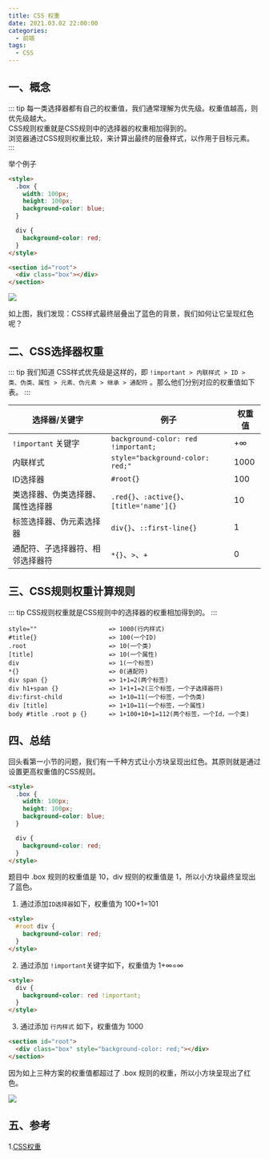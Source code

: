 ```yaml
---
title: CSS 权重
date: 2021.03.02 22:00:00
categories:
  - 前端
tags:
  - CSS
---
```


## 一、概念

::: tip
每一类选择器都有自己的权重值，我们通常理解为优先级。权重值越高，则优先级越大。<br/>
CSS规则权重就是CSS规则中的选择器的权重相加得到的。<br/>
浏览器通过CSS规则权重比较，来计算出最终的层叠样式，以作用于目标元素。
:::

举个例子

```html
<style>
  .box {
    width: 100px;
    height: 100px;
    background-color: blue;
  }

  div {
    background-color: red;
  }
</style>

<section id="root">
  <div class="box"></div>
</section>
```

<img src="https://cdn.fblog.top/blog/images/css/right-1.png"/>

如上图，我们发现：CSS样式最终层叠出了蓝色的背景，我们如何让它呈现红色呢？

## 二、CSS选择器权重

::: tip
我们知道 CSS样式优先级是这样的，即 `!important > 内联样式 > ID > 类、伪类、属性 > 元素、伪元素 > 继承 > 通配符` 。那么他们分别对应的权重值如下表。
:::

| 选择器/关键字                    | 例子                                      | 权重值 |
| -------------------------------- | ----------------------------------------- | ------ |
| `!important` 关键字              | `background-color: red !important;`       | +∞      |
| 内联样式                         | `style="background-color: red;"`          | 1000   |
| ID选择器                         | `#root{}`                                 | 100    |
| 类选择器、伪类选择器、属性选择器 | `.red{}`、`:active{}`、`[title='name']{}` | 10     |
| 标签选择器、伪元素选择器         | `div{}`、`::first-line{}`                 | 1      |
| 通配符、子选择器符、相邻选择器符 | `*{}`、`>`、`+`                           | 0      |

## 三、CSS规则权重计算规则

::: tip
CSS规则权重就是CSS规则中的选择器的权重相加得到的。
:::

```
style=""                    => 1000(行内样式)
#title{}                    => 100(一个ID)
.root                       => 10(一个类)
[title]                     => 10(一个属性)
div                         => 1(一个标签)
*{}                         => 0(通配符)
div span {}                 => 1+1=2(两个标签)
div h1+span {}              => 1+1+1=2(三个标签，一个子选择器符)
div:first-child             => 1+10=11(一个标签，一个伪类)
div [title]                 => 1+10=11(一个标签，一个属性)
body #title .root p {}      => 1+100+10+1=112(两个标签，一个Id，一个类)
```

## 四、总结

回头看第一小节的问题，我们有一千种方式让小方块呈现出红色。其原则就是通过设置更高权重值的CSS规则。

```html
<style>
  .box {
    width: 100px;
    height: 100px;
    background-color: blue;
  }

  div {
    background-color: red;
  }
</style>
```
题目中 .box 规则的权重值是 10，div 规则的权重值是 1，所以小方块最终呈现出了蓝色。

1. 通过添加`ID选择器`如下，权重值为 100+1=101

```html
<style>
  #root div {
    background-color: red;
  }
</style>
```

2. 通过添加 `!important`关键字如下，权重值为 1+∞=∞

```html
<style>
  div {
    background-color: red !important;
  }
</style>
```

3. 通过添加 `行内样式` 如下，权重值为 1000

```html
<section id="root">
  <div class="box" style="background-color: red;"></div>
</section>
```

因为如上三种方案的权重值都超过了 .box 规则的权重，所以小方块呈现出了红色。

<img src="https://cdn.fblog.top/blog/images/css/right-2.png"/>

## 五、参考

1.[CSS权重](https://juejin.cn/post/6844903810993750029)